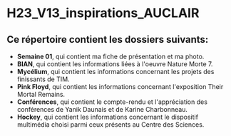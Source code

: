 # H23_V13_inspirations_AUCLAIR

## Ce répertoire contient les dossiers suivants:

- **Semaine 01**, qui contient ma fiche de présentation et ma photo.
- **BIAN**, qui contient les informations liées à l'oeuvre Nature Morte 7.
- **Mycélium**, qui contient les informations concernant les projets des finissants de TIM.
- **Pink Floyd**, qui contient les informations concernant l'exposition Their Mortal Remains.
- **Conférences**, qui contient le compte-rendu et l'appréciation des conférences de Yanik Daunais et de Karine Charbonneau.
- **Hockey**, qui contient les informations concernant le dispositif multimédia choisi parmi ceux présents au Centre des Sciences. 

